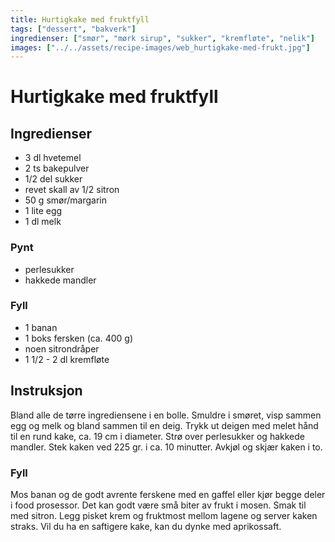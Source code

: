 ```yaml
---
title: Hurtigkake med fruktfyll
tags: ["dessert", "bakverk"]
ingredienser: ["smør", "mørk sirup", "sukker", "kremfløte", "nelik"]
images: ["../../assets/recipe-images/web_hurtigkake-med-frukt.jpg"]
---
```


# Hurtigkake med fruktfyll

## Ingredienser

- 3 dl hvetemel
- 2 ts bakepulver
- 1/2 del sukker
- revet skall av 1/2 sitron
- 50 g smør/margarin
- 1 lite egg
- 1 dl melk

### Pynt

- perlesukker
- hakkede mandler

### Fyll

- 1 banan
- 1 boks fersken (ca. 400 g)
- noen sitrondråper
- 1 1/2 - 2 dl kremfløte

## Instruksjon

Bland alle de tørre ingrediensene i en bolle. Smuldre i smøret, visp sammen egg og melk og bland sammen til en deig. Trykk ut deigen med melet hånd til en rund kake, ca. 19 cm i diameter. Strø over perlesukker og hakkede mandler. Stek kaken ved 225 gr. i ca. 10 minutter. Avkjøl og skjær kaken i to.

### Fyll

Mos banan og de godt avrente ferskene med en gaffel eller kjør begge deler i food prosessor. Det kan godt være små biter av frukt i mosen. Smak til med sitron. Legg pisket krem og fruktmost mellom lagene og server kaken straks. Vil du ha en saftigere kake, kan du dynke med aprikossaft.
